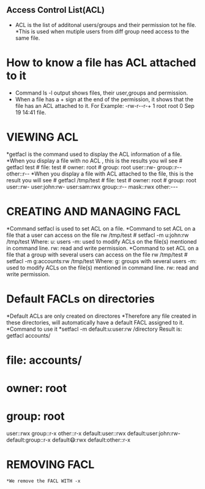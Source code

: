 ## Access Control List(ACL)
* ACL is the list of additonal users/groups and their permission tot he file.
*This is used when mutiple users from diff group need access to the same file. 

# How to know a file has ACL attached to it
* Command ls -l output shows files, their user,groups and permission.
* When a file has a + sign at the end of the permission, it shows that the file has an ACL attached to it.
For Example: -rw-r--r-+ 1   root   root  0  Sep  19  14:41  file. 

# VIEWING ACL
*getfacl is the command used to display the ACL information of a file. 
*When you display a file with no ACL , this is the results you wil see
	# getfacl test
	# file: test
	# owner: root
	# group: root
	user::rw-
	group::r--
	other::r--
*When you display a file with ACL attached to the file, this is the result you will see
	# getfacl /tmp/test
	# file: test
	# owner: root
	# group: root
	user::rw-
	user:john:rw-
	user:sam:rwx
	group::r--
	mask::rwx
	other:---

# CREATING AND MANAGING FACL
*Command setfacl is used to set ACL on a file.
*Command to set ACL on a file that a user can access on the file rw /tmp/test
	# setfacl -m u:john:rw /tmp/test
	Where:  u: users 
		   -m: used to modify ACLs on the file(s) mentioned in command line.
		   rw: read and write permission. 
*Command to set ACL on a file that a group with several users can access on the file rw /tmp/test
	# setfacl -m g:accounts:rw /tmp/test
	Where: g: groups with several users 
		   -m: used to modify ACLs on the file(s) mentioned in command line.
		   rw: read and write permission. 
			
# Default FACLs on directories 

*Default ACLs are only created on directores
*Therefore any file created in these directories, will automatically have a default FACL assigned to it. 
*Command to use it 
	*setfacl -m default:u:user:rw /directory
Result is: 
	getfacl accounts/
#   file: accounts/
#   owner: root
# group: root
user::rwx
group::r-x
other::r-x
default:user::rwx
default:user:john:rw-
default:group::r-x
default:mask::rwx
default:other::r-x
	
# REMOVING FACL 
	*We remove the FACL WITH -x
